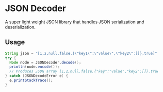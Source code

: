# JSON Decoder
A super light weight JSON library that handles JSON serialization and deserialization. 
## Usage
```java
String json = "[1,2,null,false,{\"key1\":\"value\",\"key2\":[]},true]"
try {
  Node node = JSONDecoder.decode();
  println(node.encode());
  // Produces JSON array [1,2,null,false,{"key":"value","key2":[]},true]
} catch (JSONDecodeError e) {
  e.printStackTrace();
}
```

